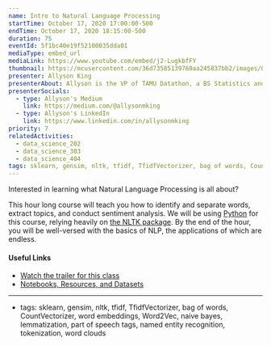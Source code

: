 ```yaml
---
name: Intro to Natural Language Processing
startTime: October 17, 2020 17:00:00-500
endTime: October 17, 2020 18:15:00-500
duration: 75
eventId: 5f1bc40e19f52100035dda01
mediaType: embed_url
mediaLink: https://www.youtube.com/embed/j2-LugkbfFY
thumbnail: https://mcusercontent.com/36d73585139760aa245837bb2/images/0dd3d528-a1b1-481c-8ccf-01e7913ae268.jpeg
presenter: Allyson King
presenterAbout: Allyson is the VP of TAMU Datathon, a BS Statistics and (almost) Computer Science, and has worked at AT&T and TTI
presenterSocials:
  - type: Allyson's Medium
    link: https://medium.com/@allysonmking
  - type: Allyson's LinkedIn
    link: https://www.linkedin.com/in/allysonmking
priority: 7
relatedActivities:
  - data_science_202
  - data_science_303
  - data_science_404
tags: sklearn, gensim, nltk, tfidf, TfidfVectorizer, bag of words, CountVectorizer, word embeddings, Word2Vec, naive bayes, lemmatization, part of speech tags, named entity recognition, tokenization, word clouds
---
```


Interested in learning what Natural Language Processing is all about?

This hour long course will teach you how to identify and separate words, extract topics, and conduct sentiment analysis. We will be using [Python](https://python.org) for this course, relying heavily on [the NLTK package](https://www.nltk.org/). By the end of the hour, you will be well-versed with the basics of NLP, the applications of which are endless.

#### Useful Links

- [Watch the trailer for this class](https://www.youtube.com/watch?v=YrnxaV5itXo)
- [Notebooks, Resources, and Datasets](https://drive.google.com/drive/folders/1gmayusAJkwke3XPVlA2RT1DOEEYYBTxv)

---

- tags: sklearn, gensim, nltk, tfidf, TfidfVectorizer, bag of words, CountVectorizer, word embeddings, Word2Vec, naive bayes, lemmatization, part of speech tags, named entity recognition, tokenization, word clouds
